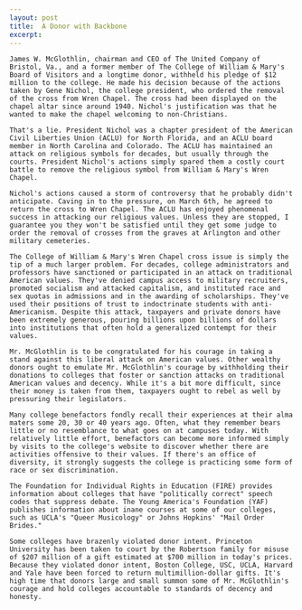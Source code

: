 ```yaml
---
layout: post
title:  A Donor with Backbone
excerpt:
---
```




            

    

            

 	James W. McGlothlin, chairman and CEO of The United Company of Bristol, Va., and a former member of The College of William & Mary's Board of Visitors and a longtime donor, withheld his pledge of $12 million to the college. He made his decision because of the actions taken by Gene Nichol, the college president, who ordered the removal of the cross from Wren Chapel. The cross had been displayed on the chapel altar since around 1940. Nichol's justification was that he wanted to make the chapel welcoming to non-Christians.

 	That's a lie. President Nichol was a chapter president of the American Civil Liberties Union (ACLU) for North Florida, and an ACLU board member in North Carolina and Colorado. The ACLU has maintained an attack on religious symbols for decades, but usually through the courts. President Nichol's actions simply spared them a costly court battle to remove the religious symbol from William & Mary's Wren Chapel.

 	Nichol's actions caused a storm of controversy that he probably didn't anticipate. Caving in to the pressure, on March 6th, he agreed to return the cross to Wren Chapel. The ACLU has enjoyed phenomenal success in attacking our religious values. Unless they are stopped, I guarantee you they won't be satisfied until they get some judge to order the removal of crosses from the graves at Arlington and other military cemeteries.

 	The College of William & Mary's Wren Chapel cross issue is simply the tip of a much larger problem. For decades, college administrators and professors have sanctioned or participated in an attack on traditional American values. They've denied campus access to military recruiters, promoted socialism and attacked capitalism, and instituted race and sex quotas in admissions and in the awarding of scholarships. They've used their positions of trust to indoctrinate students with anti-Americanism. Despite this attack, taxpayers and private donors have been extremely generous, pouring billions upon billions of dollars into institutions that often hold a generalized contempt for their values.

 	Mr. McGlothlin is to be congratulated for his courage in taking a stand against this liberal attack on American values. Other wealthy donors ought to emulate Mr. McGlothlin's courage by withholding their donations to colleges that foster or sanction attacks on traditional American values and decency. While it's a bit more difficult, since their money is taken from them, taxpayers ought to rebel as well by pressuring their legislators.

 	Many college benefactors fondly recall their experiences at their alma maters some 20, 30 or 40 years ago. Often, what they remember bears little or no resemblance to what goes on at campuses today. With relatively little effort, benefactors can become more informed simply by visits to the college's website to discover whether there are activities offensive to their values. If there's an office of diversity, it strongly suggests the college is practicing some form of race or sex discrimination. 

 	The Foundation for Individual Rights in Education (FIRE) provides information about colleges that have "politically correct" speech codes that suppress debate. The Young America's Foundation (YAF) publishes information about inane courses at some of our colleges, such as UCLA's "Queer Musicology" or Johns Hopkins' "Mail Order Brides."

 	Some colleges have brazenly violated donor intent. Princeton University has been taken to court by the Robertson family for misuse of $207 million of a gift estimated at $700 million in today's prices. Because they violated donor intent, Boston College, USC, UCLA, Harvard and Yale have been forced to return multimillion-dollar gifts. It's high time that donors large and small summon some of Mr. McGlothlin's courage and hold colleges accountable to standards of decency and honesty. 



        
